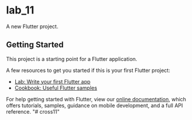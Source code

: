 # lab_11

A new Flutter project.

## Getting Started

This project is a starting point for a Flutter application.

A few resources to get you started if this is your first Flutter project:

- [Lab: Write your first Flutter app](https://flutter.dev/docs/get-started/codelab)
- [Cookbook: Useful Flutter samples](https://flutter.dev/docs/cookbook/sample)

For help getting started with Flutter, view our
[online documentation](https://flutter.dev/docs), which offers tutorials,
samples, guidance on mobile development, and a full API reference.
"# cross11" 
